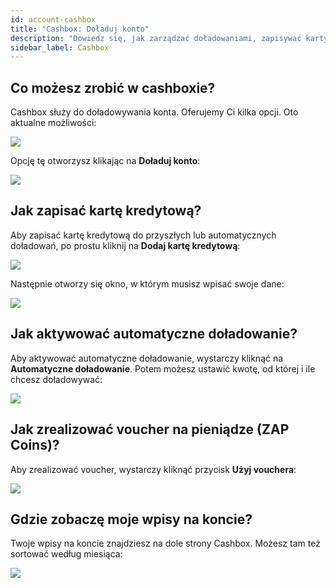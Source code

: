 ```yaml
---
id: account-cashbox
title: "Cashbox: Doładuj konto"
description: "Dowiedz się, jak zarządzać doładowaniami, zapisywać karty kredytowe, aktywować automatyczne płatności, realizować vouchery i śledzić wpisy na koncie → Sprawdź teraz"
sidebar_label: Cashbox
---
```


## Co możesz zrobić w cashboxie?

Cashbox służy do doładowywania konta. Oferujemy Ci kilka opcji. Oto aktualne możliwości:

![](https://screensaver01.zap-hosting.com/index.php/s/tEYsKsmkJj4Pw39/preview)

Opcję tę otworzysz klikając na **Doładuj konto**:

![](https://screensaver01.zap-hosting.com/index.php/s/D2WZgLy2M5LeMaB/preview)


## Jak zapisać kartę kredytową?

Aby zapisać kartę kredytową do przyszłych lub automatycznych doładowań, po prostu kliknij na **Dodaj kartę kredytową**:

![](https://screensaver01.zap-hosting.com/index.php/s/TH6CBPZJWM3atyY/preview)

Następnie otworzy się okno, w którym musisz wpisać swoje dane:

![](https://screensaver01.zap-hosting.com/index.php/s/mLQGYd69pKaS63y/preview)


## Jak aktywować automatyczne doładowanie?

Aby aktywować automatyczne doładowanie, wystarczy kliknąć na **Automatyczne doładowanie**. Potem możesz ustawić kwotę, od której i ile chcesz doładowywać:

![](https://screensaver01.zap-hosting.com/index.php/s/qFRi5rJypmdMM58/preview)


## Jak zrealizować voucher na pieniądze (ZAP Coins)?

Aby zrealizować voucher, wystarczy kliknąć przycisk **Użyj vouchera**:

![](https://screensaver01.zap-hosting.com/index.php/s/emB22L3PzxXwZwN/preview)


## Gdzie zobaczę moje wpisy na koncie?

Twoje wpisy na koncie znajdziesz na dole strony Cashbox. Możesz tam też sortować według miesiąca:

![](https://screensaver01.zap-hosting.com/index.php/s/eQQp8ie3K3SAWkf/preview)